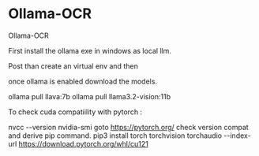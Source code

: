 # Ollama-OCR
Ollama-OCR

First install the ollama exe in windows as local llm.

Post than create an virtual env and then

once ollama is enabled download the models.

ollama pull llava:7b 
ollama pull llama3.2-vision:11b

To check cuda compatiility with pytorch :

nvcc --version
nvidia-smi
goto https://pytorch.org/
check version compat and derive pip command.
pip3 install torch torchvision torchaudio --index-url https://download.pytorch.org/whl/cu121